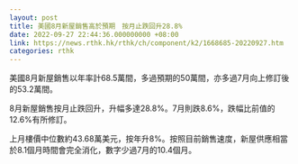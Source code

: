 ```yaml
---
layout: post
title: 美國8月新屋銷售高於預期　按月止跌回升28.8%
date: 2022-09-27 22:44:36.000000000 +08:00
link: https://news.rthk.hk/rthk/ch/component/k2/1668685-20220927.htm
categories: rthk
---
```


美國8月新屋銷售以年率計68.5萬間，多過預期的50萬間，亦多過7月向上修訂後的53.2萬間。

8月新屋銷售按月止跌回升，升幅多達28.8%。7月則跌8.6%，跌幅比前值的12.6%有所修訂。

上月樓價中位數約43.68萬美元，按年升8%。按照目前銷售速度，新屋供應相當於8.1個月時間會完全消化，數字少過7月的10.4個月。
